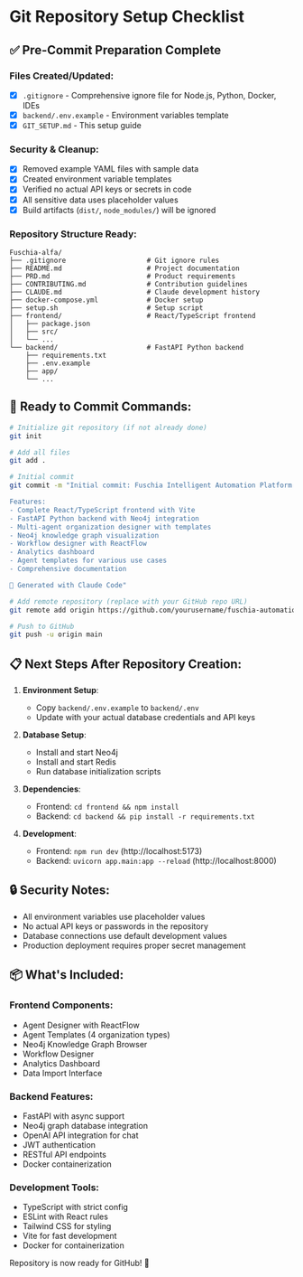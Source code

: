 # Git Repository Setup Checklist

## ✅ Pre-Commit Preparation Complete

### Files Created/Updated:
- [x] `.gitignore` - Comprehensive ignore file for Node.js, Python, Docker, IDEs
- [x] `backend/.env.example` - Environment variables template
- [x] `GIT_SETUP.md` - This setup guide

### Security & Cleanup:
- [x] Removed example YAML files with sample data
- [x] Created environment variable templates
- [x] Verified no actual API keys or secrets in code
- [x] All sensitive data uses placeholder values
- [x] Build artifacts (`dist/`, `node_modules/`) will be ignored

### Repository Structure Ready:
```
Fuschia-alfa/
├── .gitignore                    # Git ignore rules
├── README.md                     # Project documentation
├── PRD.md                        # Product requirements
├── CONTRIBUTING.md               # Contribution guidelines
├── CLAUDE.md                     # Claude development history
├── docker-compose.yml            # Docker setup
├── setup.sh                      # Setup script
├── frontend/                     # React/TypeScript frontend
│   ├── package.json
│   ├── src/
│   └── ...
└── backend/                      # FastAPI Python backend
    ├── requirements.txt
    ├── .env.example
    ├── app/
    └── ...
```

## 🚀 Ready to Commit Commands:

```bash
# Initialize git repository (if not already done)
git init

# Add all files
git add .

# Initial commit
git commit -m "Initial commit: Fuschia Intelligent Automation Platform

Features:
- Complete React/TypeScript frontend with Vite
- FastAPI Python backend with Neo4j integration
- Multi-agent organization designer with templates
- Neo4j knowledge graph visualization
- Workflow designer with ReactFlow
- Analytics dashboard
- Agent templates for various use cases
- Comprehensive documentation

🤖 Generated with Claude Code"

# Add remote repository (replace with your GitHub repo URL)
git remote add origin https://github.com/yourusername/fuschia-automation-platform.git

# Push to GitHub
git push -u origin main
```

## 📋 Next Steps After Repository Creation:

1. **Environment Setup**:
   - Copy `backend/.env.example` to `backend/.env`
   - Update with your actual database credentials and API keys

2. **Database Setup**:
   - Install and start Neo4j
   - Install and start Redis
   - Run database initialization scripts

3. **Dependencies**:
   - Frontend: `cd frontend && npm install`
   - Backend: `cd backend && pip install -r requirements.txt`

4. **Development**:
   - Frontend: `npm run dev` (http://localhost:5173)
   - Backend: `uvicorn app.main:app --reload` (http://localhost:8000)

## 🔒 Security Notes:

- All environment variables use placeholder values
- No actual API keys or passwords in the repository
- Database connections use default development values
- Production deployment requires proper secret management

## 📦 What's Included:

### Frontend Components:
- Agent Designer with ReactFlow
- Agent Templates (4 organization types)
- Neo4j Knowledge Graph Browser
- Workflow Designer
- Analytics Dashboard
- Data Import Interface

### Backend Features:
- FastAPI with async support
- Neo4j graph database integration
- OpenAI API integration for chat
- JWT authentication
- RESTful API endpoints
- Docker containerization

### Development Tools:
- TypeScript with strict config
- ESLint with React rules
- Tailwind CSS for styling
- Vite for fast development
- Docker for containerization

Repository is now ready for GitHub! 🎉